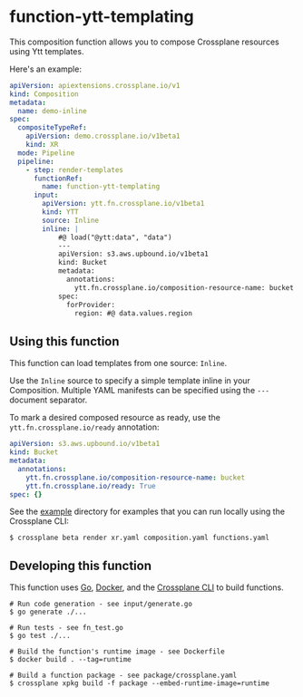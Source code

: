 # function-ytt-templating

This composition function allows you to compose Crossplane resources using Ytt templates. 

Here's an example:

```yaml
apiVersion: apiextensions.crossplane.io/v1
kind: Composition
metadata:
  name: demo-inline
spec:
  compositeTypeRef:
    apiVersion: demo.crossplane.io/v1beta1
    kind: XR
  mode: Pipeline
  pipeline:
    - step: render-templates
      functionRef:
        name: function-ytt-templating
      input:
        apiVersion: ytt.fn.crossplane.io/v1beta1
        kind: YTT
        source: Inline
        inline: |
            #@ load("@ytt:data", "data")
            ---
            apiVersion: s3.aws.upbound.io/v1beta1
            kind: Bucket
            metadata:
              annotations:
                ytt.fn.crossplane.io/composition-resource-name: bucket
            spec:
              forProvider:
                region: #@ data.values.region
```
## Using this function

This function can load templates from one source: `Inline`.

Use the `Inline` source to specify a simple template inline in your Composition.
Multiple YAML manifests can be specified using the `---` document separator.

To mark a desired composed resource as ready, use the
`ytt.fn.crossplane.io/ready` annotation:

```yaml
apiVersion: s3.aws.upbound.io/v1beta1
kind: Bucket
metadata:
  annotations:
    ytt.fn.crossplane.io/composition-resource-name: bucket
    ytt.fn.crossplane.io/ready: True
spec: {}
```

See the [example](example) directory for examples that you can run locally using
the Crossplane CLI:

```shell
$ crossplane beta render xr.yaml composition.yaml functions.yaml
```

## Developing this function

This function uses [Go][go], [Docker][docker], and the [Crossplane CLI][cli] to
build functions.

```shell
# Run code generation - see input/generate.go
$ go generate ./...

# Run tests - see fn_test.go
$ go test ./...

# Build the function's runtime image - see Dockerfile
$ docker build . --tag=runtime

# Build a function package - see package/crossplane.yaml
$ crossplane xpkg build -f package --embed-runtime-image=runtime
```

[go]: https://go.dev
[docker]: https://www.docker.com
[cli]: https://docs.crossplane.io/latest/cli

